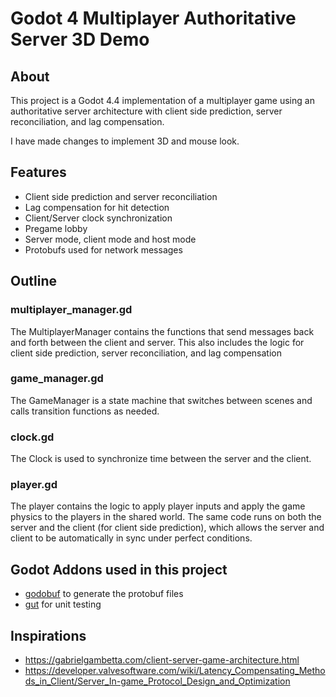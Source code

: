 # Godot 4 Multiplayer Authoritative Server 3D Demo

## About

This project is a Godot 4.4 implementation of a multiplayer game using an authoritative server architecture with client side prediction, server reconciliation, and lag compensation.

I have made changes to implement 3D and mouse look.

## Features

 - Client side prediction and server reconciliation
 - Lag compensation for hit detection
 - Client/Server clock synchronization
 - Pregame lobby
 - Server mode, client mode and host mode
 - Protobufs used for network messages

## Outline

### multiplayer_manager.gd

The MultiplayerManager contains the functions that send messages back and forth between the client and server. This also includes the logic for client side prediction, server reconciliation, and lag compensation

### game_manager.gd

The GameManager is a state machine that switches between scenes and calls transition functions as needed.

### clock.gd

The Clock is used to synchronize time between the server and the client.

### player.gd

The player contains the logic to apply player inputs and apply the game physics to the players in the shared world. The same code runs on both the server and the client (for client side prediction), which allows the server and client to be automatically in sync under perfect conditions.

 ## Godot Addons used in this project

 - [godobuf](https://github.com/oniksan/godobuf) to generate the protobuf files
 - [gut](https://github.com/bitwes/Gut) for unit testing

 ## Inspirations

  - https://gabrielgambetta.com/client-server-game-architecture.html
  - https://developer.valvesoftware.com/wiki/Latency_Compensating_Methods_in_Client/Server_In-game_Protocol_Design_and_Optimization
